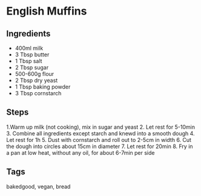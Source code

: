 # English Muffins 

## Ingredients

* 400ml milk
* 3 Tbsp butter
* 1 Tbsp salt 
* 2 Tbsp sugar 
* 500-600g flour
* 2 Tbsp dry yeast
* 1 Tbsp baking powder 
* 3 Tbsp cornstarch

## Steps 

1.Warm up milk (not cooking), mix in sugar and yeast 
2. Let rest for 5-10min
3. Combine all ingredients except starch and knewd into a smooth dough
4. Let rest for 1h
5. Dust with cornstarch and roll out to 2-5cm in width
6. Cut the dough into circles about 15cm in diameter
7. Let rest for 20min
8. Fry in a pan at low heat, without any oil, for about 6-7min per side 

## Tags 
bakedgood, vegan, bread
